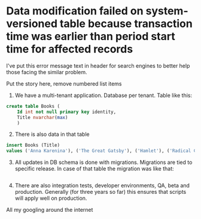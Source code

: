 # Data modification failed on system-versioned table because transaction time was earlier than period start time for affected records

I've put this error message text in header for search engines to better help those facing the similar problem.

Put the story here, remove numbered list items

1. We have a multi-tenant application. Database per tenant. Table like this:
```sql
create table Books (
	Id int not null primary key identity,
	Title nvarchar(max)
	)
```
2. There is also data in that table
```sql
insert Books (Title)
values ('Anna Karenina'), ('The Great Gatsby'), ('Hamlet'), ('Radical Candor')
```
3. All updates in DB schema is done with migrations. Migrations are tied to specific release.
   In case of that table the migration was like that:
```sql
```
4. There are also integration tests, developer environments, QA, beta and production. Generally (for three years so far) this ensures that scripts will apply well on production.


All my googling around the internet 